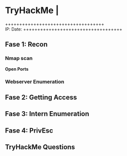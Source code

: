 # TryHackMe | <name>

+++++++++++++++++++++++++++++++++++\
IP: <IP>
Date: <Date>
+++++++++++++++++++++++++++++++++++

##  Fase 1: Recon

### Nmap scan
  
**Open Ports**

### Webserver Enumeration

## Fase 2: Getting Access

  
## Fase 3: Intern Enumeration

  
## Fase 4: PrivEsc
  
## TryHackMe Questions
